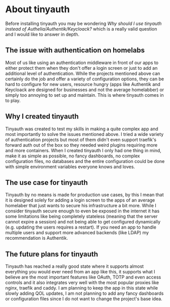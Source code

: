 # About tinyauth

Before installing tinyauth you may be wondering _Why should I use tinyauth instead of Authelia/Authentik/Keycloack?_ which is a really valid question and I would like to answer in depth.

## The issue with authentication on homelabs

Most of us like using an authentication middleware in front of our apps to either protect them when they don't offer a login screen or just to add an additional level of authentication. While the projects mentioned above can certainly do the job and offer a variety of configuration options, they can be hard to configure for new users, resource hungry (apps like Authentik and Keycloack are designed for businesses and not the average homelabber) or simply too annoying to set up and maintain. This is where tinyauth comes in to play.

## Why I created tinyauth

Tinyauth was created to test my skills in making a quite complex app and most importantly to solve the issues mentioned above. I tried a wide variety of authentication projects but most of them didn't even support traefik's forward auth out of the box so they needed weird plugins requiring more and more containers. When I created tinyauth I only had one thing in mind, make it as simple as possible, no fancy dashboards, no complex configuration files, no databases and the entire configuration could be done with simple environment variables everyone knows and loves.

## The use case for tinyauth

Tinyauth by no means is made for production use cases, by this I mean that it is designed solely for adding a login screen to the apps of an average homelaber that just wants to secure his infrastructure a bit more. While I consider tinyauth secure enough to even be exposed in the internet it has some limitations like being completely stateless (meaning that the server cannot expire a session) and not being able to get configured dynamically (e.g. updating the users requires a restart). If you need an app to handle multiple users and support more advanced backends (like LDAP) my recommendation is Authentik.

## The future plans for tinyauth

Tinyauth has reached a really good state where it supports almost everything you would ever need from an app like this, it supports what I believe are the most important features like OAuth, TOTP and even access controls and it also integrates very well with the most popular proxies like nginx, traefik and caddy. I am planning to keep the app in this state while slowly adding QOL updates, I am not planning to add any fancy dashboards or configuration files since I do not want to change the project's base idea.
